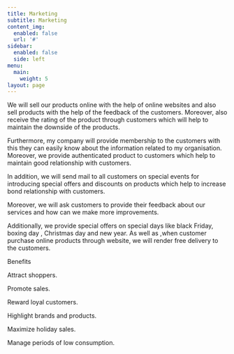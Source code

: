 ```yaml
---
title: Marketing
subtitle: Marketing
content_img:
  enabled: false
  url: '#'
sidebar:
  enabled: false
  side: left
menu:
  main:
    weight: 5
layout: page
---
```

We will sell our products online with the help of online websites and also sell products with the help of the feedback of the customers. Moreover, also receive the rating of the product through customers which will help to maintain the downside of the products.

 Furthermore, my company will provide membership to the customers with this they can easily know about the information related to my organisation. Moreover, we provide authenticated product to customers which help to maintain good relationship with customers.

 In addition, we will send mail to all customers on special events for introducing special offers and discounts on products which help to increase bond relationship with customers. 

Moreover, we will ask customers to provide their feedback about our services and how can we make more improvements.

Additionally, we provide special offers on special days like black Friday, boxing day , Christmas day and new year. As well as ,when customer purchase online products through website, we will render free delivery to the customers.

Benefits

Attract shoppers.

Promote sales. 

Reward loyal customers. 

Highlight brands and products. 

Maximize holiday sales. 

Manage periods of low consumption.

